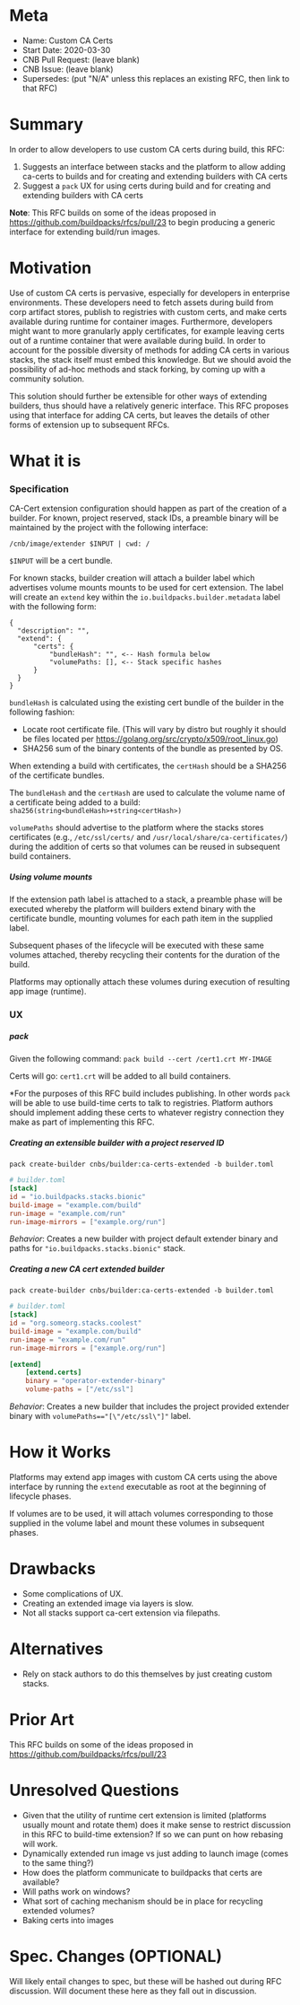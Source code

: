 # Meta
[meta]: #meta
- Name: Custom CA Certs
- Start Date: 2020-03-30
- CNB Pull Request: (leave blank)
- CNB Issue: (leave blank)
- Supersedes: (put "N/A" unless this replaces an existing RFC, then link to that RFC)

# Summary
[summary]: #summary

In order to allow developers to use custom CA certs during build, this RFC:
1. Suggests an interface between stacks and the platform to allow adding ca-certs to builds and for creating and extending builders with CA certs
2. Suggest a `pack` UX for using certs during build and for creating and extending builders with CA certs

**Note**: This RFC builds on some of the ideas proposed in https://github.com/buildpacks/rfcs/pull/23 to begin producing a generic interface for extending build/run images.

# Motivation
[motivation]: #motivation

Use of custom CA certs is pervasive, especially for developers in enterprise environments. These developers need to fetch assets during build from corp artifact stores, publish to registries with custom certs, and make certs available during runtime for container images. Furthermore, developers might want to more granularly apply certificates, for example leaving certs out of a runtime container that were available during build. In order to account for the possible diversity of methods for adding CA certs in various stacks, the stack itself must embed this knowledge. But we should avoid the possibility of ad-hoc methods and stack forking, by coming up with a community solution.

This solution should further be extensible for other ways of extending builders, thus should have a relatively generic interface. This RFC proposes using that interface for adding CA certs, but leaves the details of other forms of extension up to subsequent RFCs.

# What it is
[what-it-is]: #what-it-is

### Specification

CA-Cert extension configuration should happen as part of the creation of a builder. 
For known, project reserved, stack IDs, a preamble binary will be maintained by the project with the following interface:

```
/cnb/image/extender $INPUT | cwd: /
```
`$INPUT` will be a cert bundle.

For known stacks, builder creation will attach a builder label which advertises volume mounts mounts to be used for cert extension.
The label will create an `extend` key within the `io.buildpacks.builder.metadata` label with the following form:

```
{
  "description": "",
  "extend": {
      "certs": {
          "bundleHash": "", <-- Hash formula below
          "volumePaths: [], <-- Stack specific hashes
      }
  }
}
```

`bundleHash` is calculated using the existing cert bundle of the builder in the following fashion:
- Locate root certificate file. (This will vary by distro but roughly it should be files located per https://golang.org/src/crypto/x509/root_linux.go)
- SHA256 sum of the binary contents of the bundle as presented by OS.

When extending a build with certificates, the `certHash` should be a SHA256 of the certificate bundles.

The `bundleHash` and the `certHash` are used to calculate the volume name of a certificate being added to a build:
`sha256(string<bundleHash>+string<certHash>)`

`volumePaths` should advertise to the platform where the stacks stores certificates (e.g., `/etc/ssl/certs/` and `/usr/local/share/ca-certificates/`) during the addition of certs so that volumes can be reused in subsequent build containers.

##### Using volume mounts
If the extension path label is attached to a stack, a preamble phase will be executed whereby the platform will builders extend binary with the certificate bundle, mounting volumes for each path item in the supplied label. 

Subsequent phases of the lifecycle will be executed with these same volumes attached, thereby recycling their contents for the duration of the build.

Platforms may optionally attach these volumes during execution of resulting app image (runtime).

### UX

##### pack
Given the following command:
`pack build --cert /cert1.crt MY-IMAGE`

Certs will go:
`cert1.crt` will be added to all build containers.

*For the purposes of this RFC build includes publishing. In other words `pack` will be able to use build-time certs to talk to registries. Platform authors should implement adding these certs to whatever registry connection they make as part of implementing this RFC.

##### Creating an extensible builder with a project reserved ID

`pack create-builder cnbs/builder:ca-certs-extended -b builder.toml`

```toml
# builder.toml
[stack]
id = "io.buildpacks.stacks.bionic"
build-image = "example.com/build"
run-image = "example.com/run"
run-image-mirrors = ["example.org/run"]
```

*Behavior*: Creates a new builder with project default extender binary and paths for `"io.buildpacks.stacks.bionic"` stack.

##### Creating a new CA cert extended builder

`pack create-builder cnbs/builder:ca-certs-extended -b builder.toml`

```toml
# builder.toml
[stack]
id = "org.someorg.stacks.coolest"
build-image = "example.com/build"
run-image = "example.com/run"
run-image-mirrors = ["example.org/run"]

[extend]
    [extend.certs]
    binary = "operator-extender-binary"
    volume-paths = ["/etc/ssl"]
```

*Behavior*: Creates a new builder that includes the project provided extender binary with `volumePaths=="[\"/etc/ssl\"]"` label.

# How it Works
[how-it-works]: #how-it-works

Platforms may extend app images with custom CA certs using the above interface by running the `extend` executable as root at the beginning of lifecycle phases. 

If volumes are to be used, it will attach volumes corresponding to those supplied in the volume label and mount these volumes in subsequent phases.

# Drawbacks
[drawbacks]: #drawbacks

- Some complications of UX.
- Creating an extended image via layers is slow.
- Not all stacks support ca-cert extension via filepaths.

# Alternatives
[alternatives]: #alternatives

- Rely on stack authors to do this themselves by just creating custom stacks.

# Prior Art
[prior-art]: #prior-art

This RFC builds on some of the ideas proposed in https://github.com/buildpacks/rfcs/pull/23

# Unresolved Questions
[unresolved-questions]: #unresolved-questions

- Given that the utility of runtime cert extension is limited (platforms usually mount and rotate them) does it make sense to restrict discussion in this RFC to build-time extension? If so we can punt on how rebasing will work.
- Dynamically extended run image vs just adding to launch image (comes to the same thing?)
- How does the platform communicate to buildpacks that certs are available?
- Will paths work on windows?
- What sort of caching mechanism should be in place for recycling extended volumes?
- Baking certs into images

# Spec. Changes (OPTIONAL)
[spec-changes]: #spec-changes

Will likely entail changes to spec, but these will be hashed out during RFC discussion. Will document these here as they fall out in discussion.
